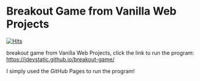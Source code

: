# Breakout Game from Vanilla Web Projects
[![Hits](https://hits.seeyoufarm.com/api/count/incr/badge.svg?url=https%3A%2F%2Fgithub.com%2Fxdvrx1%2Fbreakout-game&count_bg=%2379C83D&title_bg=%23555555&icon=&icon_color=%23E7E7E7&title=BREAKOUT+GAME+HITS&edge_flat=false)](https://hits.seeyoufarm.com)

breakout game from Vanilla Web Projects, 
click the link to run the program: <https://jdevstatic.github.io/breakout-game/>

I simply used the GitHub Pages to run the program! 
